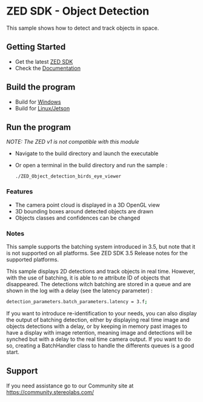 # ZED SDK - Object Detection

This sample shows how to detect and track objects in space.

## Getting Started
 - Get the latest [ZED SDK](https://www.stereolabs.com/developers/release/)
 - Check the [Documentation](https://www.stereolabs.com/docs/)

## Build the program
 - Build for [Windows](https://www.stereolabs.com/docs/app-development/cpp/windows/)
 - Build for [Linux/Jetson](https://www.stereolabs.com/docs/app-development/cpp/linux/)

## Run the program
*NOTE: The ZED v1 is not compatible with this module*
- Navigate to the build directory and launch the executable
- Or open a terminal in the build directory and run the sample :

      ./ZED_Object_detection_birds_eye_viewer

### Features
 - The camera point cloud is displayed in a 3D OpenGL view
 - 3D bounding boxes around detected objects are drawn
 - Objects classes and confidences can be changed

### Notes
This sample supports the batching system introduced in 3.5, but note that it is not supported on all platforms. 
See ZED SDK 3.5 Release notes for the supported platforms. 

This sample displays 2D detections and track objects in real time. However, with the use of batching, it is able to re attribute ID of objects that disappeared. The detections witch batching are stored in a queue and are shown in the log 
with a delay (see the latency parameter) : 
```bash
detection_parameters.batch_parameters.latency = 3.f;
```
If you want to introduce re-identification to your needs, you can also display the output of batching detection, either by displaying real time image and objects detections with a delay, or by keeping in memory past images to have a display with image retention, meaning image and detections will be synched but with a delay to the real time camera output. If you want to do so, creating a BatchHandler class to handle the differents queues is a good start. 


## Support
If you need assistance go to our Community site at https://community.stereolabs.com/
